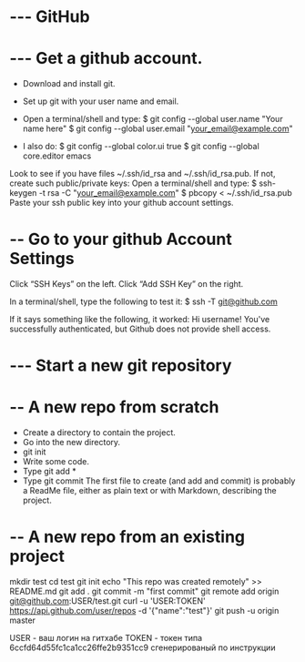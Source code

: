 # --- GitHub 
# --- Get a github account.

 - Download and install git.
 - Set up git with your user name and email.

 - Open a terminal/shell and type:
$ git config --global user.name "Your name here"
$ git config --global user.email "your_email@example.com"

 - I also do:
$ git config --global color.ui true
$ git config --global core.editor emacs

Look to see if you have files ~/.ssh/id_rsa and ~/.ssh/id_rsa.pub.
If not, create such public/private keys: Open a terminal/shell and type:
$ ssh-keygen -t rsa -C "your_email@example.com"
$ pbcopy < ~/.ssh/id_rsa.pub
Paste your ssh public key into your github account settings.

# -- Go to your github Account Settings
Click “SSH Keys” on the left.
Click “Add SSH Key” on the right.

In a terminal/shell, type the following to test it:
$ ssh -T git@github.com
>>
If it says something like the following, it worked:
Hi username! You've successfully authenticated, but Github does
not provide shell access.

# --- Start a new git repository
# -- A new repo from scratch
 - Create a directory to contain the project.
 - Go into the new directory.
 - git init
 - Write some code.
 - Type git add * 
 - Type git commit
The first file to create (and add and commit) is probably a ReadMe file, either as plain text or with Markdown, describing the project.

# -- A new repo from an existing project

mkdir test
cd test
git init 
echo "This repo was created remotely" >> README.md
git add .
git commit -m "first commit"
git remote add origin git@github.com:USER/test.git
curl -u 'USER:TOKEN' https://api.github.com/user/repos -d '{"name":"test"}'
git push -u origin master

USER - ваш логин на гитхабе
TOKEN - токен типа 6ccfd64d55fc1ca1cc26ffe2b9351cc9 сгенерированый по инструкции




